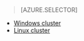 > [AZURE.SELECTOR]
- [Windows cluster](../articles/hdinsight/hdinsight-develop-deploy-java-mapreduce.md)
- [Linux cluster](../articles/hdinsight/hdinsight-develop-deploy-java-mapreduce-linux.md)

